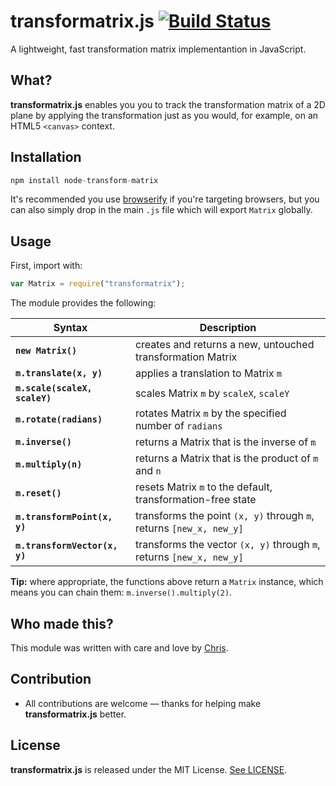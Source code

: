 # transformatrix.js [![Build Status](https://travis-ci.org/chrisaljoudi/Queue.svg?branch=master)](https://travis-ci.org/chrisaljoudi/transformatrix.js)
A lightweight, fast transformation matrix implementantion in JavaScript.

## What?

**transformatrix.js** enables you you to track the transformation matrix of a 2D plane by applying the transformation just as you would, for example, on an HTML5 `<canvas>` context.

## Installation

```javascript
npm install node-transform-matrix
```

It's recommended you use [browserify](http://browserify.org) if you're targeting browsers, but you can also simply drop in the main `.js` file which will export `Matrix` globally.

## Usage

First, import with:

```javascript
var Matrix = require("transformatrix");
```

The module provides the following:

Syntax             | Description
-------------------|-----------------------------------------------------------------------
**`new Matrix()`** | creates and returns a new, untouched transformation Matrix
**`m.translate(x, y)`** | applies a translation to Matrix `m`
**`m.scale(scaleX, scaleY)`** | scales Matrix `m` by `scaleX`, `scaleY`
**`m.rotate(radians)`** | rotates Matrix `m` by the specified number of `radians`
**`m.inverse()`** | returns a Matrix that is the inverse of `m`
**`m.multiply(n)`** | returns a Matrix that is the product of `m` and `n`
**`m.reset()`** | resets Matrix `m` to the default, transformation-free state
**`m.transformPoint(x, y)`** | transforms the point `(x, y)` through `m`, returns `[new_x, new_y]`
**`m.transformVector(x, y)`** | transforms the vector `(x, y)` through `m`, returns `[new_x, new_y]`


**Tip:** where appropriate, the functions above return a `Matrix` instance, which means you can chain them: `m.inverse().multiply(2)`.

## Who made this?

This module was written with care and love by [Chris](https://chrismatic.io/).

## Contribution

* All contributions are welcome — thanks for helping make **transformatrix.js** better.

## License

**transformatrix.js** is released under the MIT License. [See LICENSE](LICENSE).
